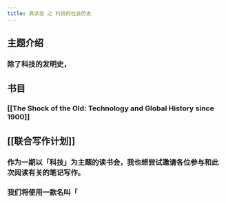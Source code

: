```yaml
---
title: 真读会 之 科技的社会历史
---
```


## 主题介绍
### 除了科技的发明史，
## 书目
### [[The Shock of the Old: Technology and Global History since 1900]]
## [[联合写作计划]]
### 作为一期以「科技」为主题的读书会，我也想尝试邀请各位参与和此次阅读有关的笔记写作。
### 我们将使用一款名叫「
